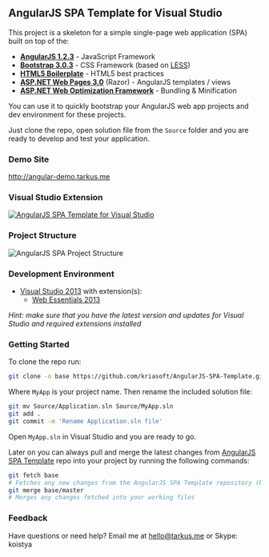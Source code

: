 ## AngularJS SPA Template for Visual Studio

This project is a skeleton for a simple single-page web application (SPA) built on top of the:

 - **[AngularJS 1.2.3](http://www.angularjs.org)** - JavaScript Framework
 - **[Bootstrap 3.0.3](http://getbootstrap.com/)** - CSS Framework (based on [LESS](http://lesscss.org/))
 - **[HTML5 Boilerplate](http://html5boilerplate.com/)** - HTML5 best practices
 - **[ASP.NET Web Pages 3.0](http://www.asp.net/web-pages)** (Razor) - AngularJS templates / views
 - **[ASP.NET Web Optimization Framework](http://www.asp.net/mvc/tutorials/mvc-4/bundling-and-minification)** - Bundling & Minification

You can use it to quickly bootstrap your AngularJS web app projects and dev environment for these projects.

Just clone the repo, open solution file from the ```Source``` folder and you are ready to develop
and test your application.

### Demo Site

http://angular-demo.tarkus.me

### Visual Studio Extension

[![AngularJS SPA Template for Visual Studio](http://i.imgur.com/sl8JZtz.png)](http://visualstudiogallery.msdn.microsoft.com/5af151b2-9ed2-4809-bfe8-27566bfe7d83)

### Project Structure

![AngularJS SPA Project Structure](http://i.imgur.com/gEBRhe6.png)

### Development Environment

 - [Visual Studio 2013](http://www.visualstudio.com) with extension(s):
   - [Web Essentials 2013](http://visualstudiogallery.msdn.microsoft.com/56633663-6799-41d7-9df7-0f2a504ca361)

*Hint: make sure that you have the latest version and updates for Visual Studio and required extensions installed*

### Getting Started

To clone the repo run:

```bash
git clone -o base https://github.com/kriasoft/AngularJS-SPA-Template.git MyApp
````

Where ```MyApp``` is your project name. Then rename the included solution file:

```bash
git mv Source/Application.sln Source/MyApp.sln
git add .
git commit -m 'Rename Application.sln file'
```

Open ```MyApp.sln``` in Visual Studio and you are ready to go.

Later on you can always pull and merge the latest changes from [AngularJS SPA Template](https://github.com/kriasoft/AngularJS-SPA-Template)
repo into your project by running the following commands:

```bash
git fetch base
# Fetches any new changes from the AngularJS SPA Template repository (base)
git merge base/master
# Merges any changes fetched into your working files
```

### Feedback

Have questions or need help? Email me at [hello@tarkus.me](mailto:hello@tarkus.me) or Skype: koistya